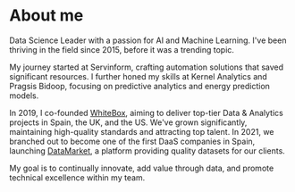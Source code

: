 # About me

Data Science Leader with a passion for AI and Machine Learning. I've been thriving in the field since 2015, before it was a trending topic. 

My journey started at Servinform, crafting automation solutions that saved significant resources. I further honed my skills at Kernel Analytics and Pragsis Bidoop, focusing on predictive analytics and energy prediction models.

In 2019, I co-founded [WhiteBox](https://whiteboxml.com), aiming to deliver top-tier Data & Analytics projects in Spain, the UK, and the US. We've grown significantly, maintaining high-quality standards and attracting top talent. In 2021, we branched out to become one of the first DaaS companies in Spain, launching [DataMarket](https://datamarket.es), a platform providing quality datasets for our clients.

My goal is to continually innovate, add value through data, and promote technical excellence within my team.
